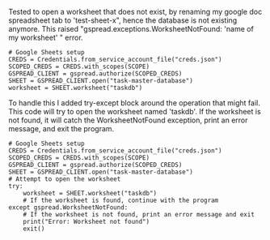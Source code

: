 
Tested to open a worksheet that does not exist, by renaming my google doc spreadsheet tab to 'test-sheet-x", hence the database is not existing anymore. This raised "gspread.exceptions.WorksheetNotFound: 'name of my worksheet' " error. 

```
# Google Sheets setup
CREDS = Credentials.from_service_account_file("creds.json")
SCOPED_CREDS = CREDS.with_scopes(SCOPE)
GSPREAD_CLIENT = gspread.authorize(SCOPED_CREDS)
SHEET = GSPREAD_CLIENT.open("task-master-database")
worksheet = SHEET.worksheet("taskdb")
```

To handle this I added try-except block around the operation that might fail. This code will try to open the worksheet named 'taskdb'. If the worksheet is not found, it will catch the WorksheetNotFound exception, print an error message, and exit the program.
```
# Google Sheets setup
CREDS = Credentials.from_service_account_file("creds.json")
SCOPED_CREDS = CREDS.with_scopes(SCOPE)
GSPREAD_CLIENT = gspread.authorize(SCOPED_CREDS)
SHEET = GSPREAD_CLIENT.open("task-master-database")
# Attempt to open the worksheet
try:
    worksheet = SHEET.worksheet("taskdb")
    # If the worksheet is found, continue with the program
except gspread.WorksheetNotFound:
    # If the worksheet is not found, print an error message and exit
    print("Error: Worksheet not found")
    exit()
